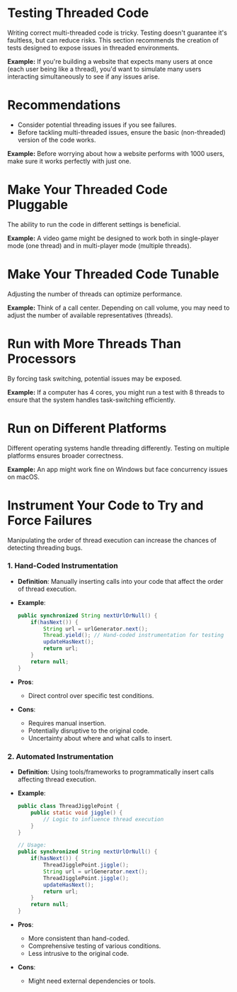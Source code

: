 # Testing Threaded Code

Writing correct multi-threaded code is tricky. Testing doesn't guarantee it's faultless, but can reduce risks.
This section recommends the creation of tests designed to expose issues in threaded environments.

**Example:** If you're building a website that expects many users at once (each user being like a thread), you'd want to simulate many users interacting simultaneously to see if any issues arise.

# Recommendations

- Consider potential threading issues if you see failures.
- Before tackling multi-threaded issues, ensure the basic (non-threaded) version of the code works.

**Example:** Before worrying about how a website performs with 1000 users, make sure it works perfectly with just one.

# Make Your Threaded Code Pluggable

The ability to run the code in different settings is beneficial.

**Example:** A video game might be designed to work both in single-player mode (one thread) and in multi-player mode (multiple threads).

# Make Your Threaded Code Tunable

Adjusting the number of threads can optimize performance.

**Example:** Think of a call center. Depending on call volume, you may need to adjust the number of available representatives (threads).

# Run with More Threads Than Processors

By forcing task switching, potential issues may be exposed.

**Example:** If a computer has 4 cores, you might run a test with 8 threads to ensure that the system handles task-switching efficiently.

# Run on Different Platforms

Different operating systems handle threading differently. Testing on multiple platforms ensures broader correctness.

**Example:** An app might work fine on Windows but face concurrency issues on macOS.

# Instrument Your Code to Try and Force Failures

Manipulating the order of thread execution can increase the chances of detecting threading bugs.

### 1. Hand-Coded Instrumentation

- **Definition**: Manually inserting calls into your code that affect the order of thread execution.
- **Example**:

  ```java
  public synchronized String nextUrlOrNull() {
      if(hasNext()) {
          String url = urlGenerator.next();
          Thread.yield(); // Hand-coded instrumentation for testing
          updateHasNext();
          return url;
      }
      return null;
  }
  ```

- **Pros**:
  - Direct control over specific test conditions.
- **Cons**:
  - Requires manual insertion.
  - Potentially disruptive to the original code.
  - Uncertainty about where and what calls to insert.

### 2. Automated Instrumentation

- **Definition**: Using tools/frameworks to programmatically insert calls affecting thread execution.
- **Example**:

  ```java
  public class ThreadJigglePoint {
      public static void jiggle() {
          // Logic to influence thread execution
      }
  }

  // Usage:
  public synchronized String nextUrlOrNull() {
      if(hasNext()) {
          ThreadJigglePoint.jiggle();
          String url = urlGenerator.next();
          ThreadJigglePoint.jiggle();
          updateHasNext();
          return url;
      }
      return null;
  }
  ```

- **Pros**:

  - More consistent than hand-coded.
  - Comprehensive testing of various conditions.
  - Less intrusive to the original code.

- **Cons**:
  - Might need external dependencies or tools.
